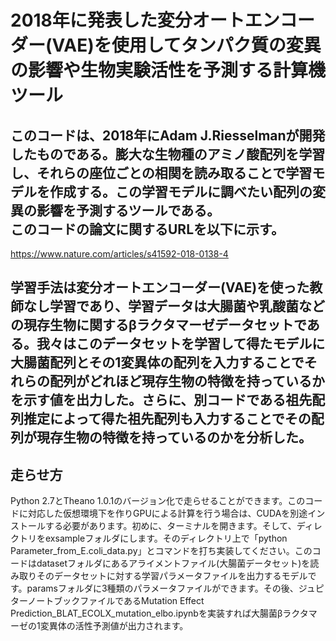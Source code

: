 # 2018年に発表した変分オートエンコーダー(VAE)を使用してタンパク質の変異の影響や生物実験活性を予測する計算機ツール
## このコードは、2018年にAdam J.Riesselmanが開発したものである。膨大な生物種のアミノ酸配列を学習し、それらの座位ごとの相関を読み取ることで学習モデルを作成する。この学習モデルに調べたい配列の変異の影響を予測するツールである。<br>このコードの論文に関するURLを以下に示す。
https://www.nature.com/articles/s41592-018-0138-4<br>
## 学習手法は変分オートエンコーダー(VAE)を使った教師なし学習であり、学習データは大腸菌や乳酸菌などの現存生物に関するβラクタマーゼデータセットである。我々はこのデータセットを学習して得たモデルに大腸菌配列とその1変異体の配列を入力することでそれらの配列がどれほど現存生物の特徴を持っているかを示す値を出力した。さらに、別コードである祖先配列推定によって得た祖先配列も入力することでその配列が現存生物の特徴を持っているのかを分析した。<br>
## 走らせ方<br>
Python 2.7とTheano 1.0.1のバージョン化で走らせることができます。このコードに対応した仮想環境下を作りGPUによる計算を行う場合は、CUDAを別途インストールする必要があります。初めに、ターミナルを開きます。そして、ディレクトリをexsampleフォルダにします。そのディレクトリ上で「python Parameter_from_E.coli_data.py」とコマンドを打ち実装してください。このコードはdatasetフォルダにあるアライメントファイル(大腸菌データセット)を読み取りそのデータセットに対する学習パラメータファイルを出力するモデルです。paramsフォルダに3種類のパラメータファイルができます。その後、ジュピターノートブックファイルであるMutation Effect Prediction_BLAT_ECOLX_mutation_elbo.ipynbを実装すれば大腸菌βラクタマーゼの1変異体の活性予測値が出力されます。
